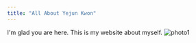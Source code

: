 ```yaml
---
title: "All About Yejun Kwon"
---
```


I'm glad you are here. This is my website about myself.
![photo1](https://user-images.githubusercontent.com/85840154/121815630-7143a380-cc45-11eb-8453-e424e16b7f3a.PNG)


